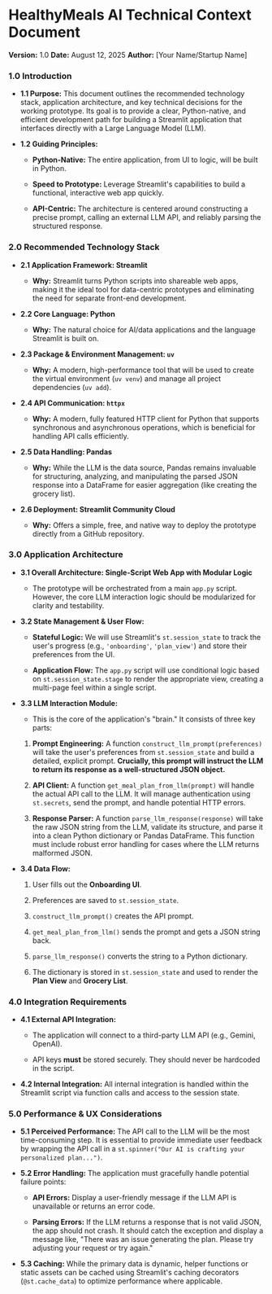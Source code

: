 
# HealthyMeals AI Technical Context Document

**Version:** 1.0 **Date:** August 12, 2025 **Author:** [Your Name/Startup Name]  
### **1.0 Introduction**

- **1.1 Purpose:** This document outlines the recommended technology stack, application architecture, and key technical decisions for the working prototype. Its goal is to provide a clear, Python-native, and efficient development path for building a Streamlit application that interfaces directly with a Large Language Model (LLM).
    
- **1.2 Guiding Principles:**
    
    - **Python-Native:** The entire application, from UI to logic, will be built in Python.
        
    - **Speed to Prototype:** Leverage Streamlit's capabilities to build a functional, interactive web app quickly.
        
    - **API-Centric:** The architecture is centered around constructing a precise prompt, calling an external LLM API, and reliably parsing the structured response.
        

### **2.0 Recommended Technology Stack**

- **2.1 Application Framework: Streamlit**
    
    - **Why:** Streamlit turns Python scripts into shareable web apps, making it the ideal tool for data-centric prototypes and eliminating the need for separate front-end development.
        
- **2.2 Core Language: Python**
    
    - **Why:** The natural choice for AI/data applications and the language Streamlit is built on.
        
- **2.3 Package & Environment Management: `uv`**
    
    - **Why:** A modern, high-performance tool that will be used to create the virtual environment (`uv venv`) and manage all project dependencies (`uv add`).
        
- **2.4 API Communication: `httpx`**
    
    - **Why:** A modern, fully featured HTTP client for Python that supports synchronous and asynchronous operations, which is beneficial for handling API calls efficiently.
        
- **2.5 Data Handling: Pandas**
    
    - **Why:** While the LLM is the data source, Pandas remains invaluable for structuring, analyzing, and manipulating the parsed JSON response into a DataFrame for easier aggregation (like creating the grocery list).
        
- **2.6 Deployment: Streamlit Community Cloud**
    
    - **Why:** Offers a simple, free, and native way to deploy the prototype directly from a GitHub repository.
        

### **3.0 Application Architecture**

- **3.1 Overall Architecture: Single-Script Web App with Modular Logic**
    
    - The prototype will be orchestrated from a main `app.py` script. However, the core LLM interaction logic should be modularized for clarity and testability.
        
- **3.2 State Management & User Flow:**
    
    - **Stateful Logic:** We will use Streamlit's `st.session_state` to track the user's progress (e.g., `'onboarding'`, `'plan_view'`) and store their preferences from the UI.
        
    - **Application Flow:** The `app.py` script will use conditional logic based on `st.session_state.stage` to render the appropriate view, creating a multi-page feel within a single script.
        
- **3.3 LLM Interaction Module:**
    
    - This is the core of the application's "brain." It consists of three key parts:
        
    
    1. **Prompt Engineering:** A function `construct_llm_prompt(preferences)` will take the user's preferences from `st.session_state` and build a detailed, explicit prompt. **Crucially, this prompt will instruct the LLM to return its response as a well-structured JSON object.**
        
    2. **API Client:** A function `get_meal_plan_from_llm(prompt)` will handle the actual API call to the LLM. It will manage authentication using `st.secrets`, send the prompt, and handle potential HTTP errors.
        
    3. **Response Parser:** A function `parse_llm_response(response)` will take the raw JSON string from the LLM, validate its structure, and parse it into a clean Python dictionary or Pandas DataFrame. This function must include robust error handling for cases where the LLM returns malformed JSON.
        
- **3.4 Data Flow:**
    
    1. User fills out the **Onboarding UI**.
        
    2. Preferences are saved to `st.session_state`.
        
    3. `construct_llm_prompt()` creates the API prompt.
        
    4. `get_meal_plan_from_llm()` sends the prompt and gets a JSON string back.
        
    5. `parse_llm_response()` converts the string to a Python dictionary.
        
    6. The dictionary is stored in `st.session_state` and used to render the **Plan View** and **Grocery List**.
        

### **4.0 Integration Requirements**

- **4.1 External API Integration:**
    
    - The application will connect to a third-party LLM API (e.g., Gemini, OpenAI).
        
    - API keys **must** be stored securely. They should never be hardcoded in the script.
        
- **4.2 Internal Integration:** All internal integration is handled within the Streamlit script via function calls and access to the session state.
    

### **5.0 Performance & UX Considerations**

- **5.1 Perceived Performance:** The API call to the LLM will be the most time-consuming step. It is essential to provide immediate user feedback by wrapping the API call in a `st.spinner("Our AI is crafting your personalized plan...")`.
    
- **5.2 Error Handling:** The application must gracefully handle potential failure points:
    
    - **API Errors:** Display a user-friendly message if the LLM API is unavailable or returns an error code.
        
    - **Parsing Errors:** If the LLM returns a response that is not valid JSON, the app should not crash. It should catch the exception and display a message like, "There was an issue generating the plan. Please try adjusting your request or try again."
        
- **5.3 Caching:** While the primary data is dynamic, helper functions or static assets can be cached using Streamlit's caching decorators (`@st.cache_data`) to optimize performance where applicable.